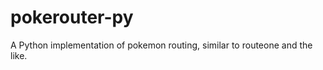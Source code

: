 pokerouter-py
=============

A Python implementation of pokemon routing, similar to routeone and the like.
